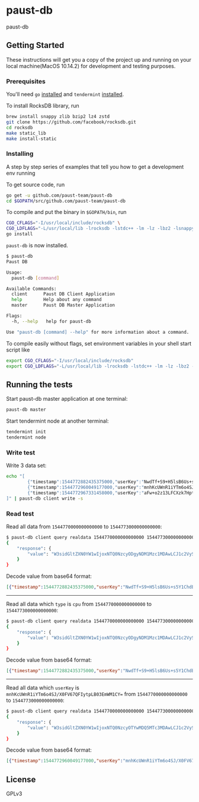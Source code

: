 # paust-db

paust-db

## Getting Started

These instructions will get you a copy of the project up and running on your local machine(MacOS 10.14.2) for development and testing purposes.

### Prerequisites

You'll need `go` [installed](https://golang.org/doc/install) and `tendermint` [installed](https://tendermint.com/docs/introduction/install.html).

To install RocksDB library, run

```bash
brew install snappy zlib bzip2 lz4 zstd
git clone https://github.com/facebook/rocksdb.git
cd rocksdb
make static_lib
make install-static
```

### Installing

A step by step series of examples that tell you how to get a development env running

To get source code, run
```bash
go get -u github.com/paust-team/paust-db
cd $GOPATH/src/github.com/paust-team/paust-db
```

To compile and put the binary in `$GOPATH/bin`, run

```bash
CGO_CFLAGS="-I/usr/local/include/rocksdb" \
CGO_LDFLAGS="-L/usr/local/lib -lrocksdb -lstdc++ -lm -lz -lbz2 -lsnappy -llz4 -lzstd" \
go install
```

`paust-db` is now installed.

```bash
$ paust-db
Paust DB

Usage:
  paust-db [command]

Available Commands:
  client      Paust DB Client Application
  help        Help about any command
  master      Paust DB Master Application

Flags:
  -h, --help   help for paust-db

Use "paust-db [command] --help" for more information about a command.
```

To compile easily without flags, set environment variables in your shell start script like

```bash
export CGO_CFLAGS="-I/usr/local/include/rocksdb"
export CGO_LDFLAGS="-L/usr/local/lib -lrocksdb -lstdc++ -lm -lz -lbz2 -lsnappy -llz4 -lzstd"
```

## Running the tests

Start paust-db master application at one terminal: 
```bash
paust-db master
```

Start tendermint node at another terminal:

```bash
tendermint init
tendermint node
```

### Write test

Write 3 data set:

```bash
echo "[
        {"timestamp":1544772882435375000,"userKey":"NwdTf+S9+H5lsB6Us+s5Y1ChdB1aKECA6gsyGCa8SCM=","type":"cpu","data":"YWJj"},
        {"timestamp":1544772960049177000,"userKey":"mnhKcUWnR1iYTm6o4SJ/X0FV67QFIytpLB03EmWM1CY=","type":"mem","data":"ZGVm"},
        {"timestamp":1544772967331458000,"userKey":"aFw+o2z13LFCXzk7HptFoOY54s7VGDeQQVo32REPFCU=","type":"speed","data":"Z2hp"}
]" | paust-db client write -s
```

### Read test

Read all data from `1544770000000000000` to `1544773000000000000`:

```bash
$ paust-db client query realdata 1544770000000000000 1544773000000000000
{
	"response": {
		"value": "W3sidGltZXN0YW1wIjoxNTQ0NzcyODgyNDM1Mzc1MDAwLCJ1c2VyS2V5IjoiTndkVGYrUzkrSDVsc0I2VXMrczVZMUNoZEIxYUtFQ0E2Z3N5R0NhOFNDTT0iLCJ0eXBlIjoiY3B1IiwiZGF0YSI6IllXSmoifSx7InRpbWVzdGFtcCI6MTU0NDc3Mjk2MDA0OTE3NzAwMCwidXNlcktleSI6Im1uaEtjVVduUjFpWVRtNm80U0ovWDBGVjY3UUZJeXRwTEIwM0VtV00xQ1k9IiwidHlwZSI6Im1lbSIsImRhdGEiOiJaR1ZtIn0seyJ0aW1lc3RhbXAiOjE1NDQ3NzI5NjczMzE0NTgwMDAsInVzZXJLZXkiOiJhRncrbzJ6MTNMRkNYems3SHB0Rm9PWTU0czdWR0RlUVFWbzMyUkVQRkNVPSIsInR5cGUiOiJzcGVlZCIsImRhdGEiOiJaMmhwIn1d"
	}
}
```

Decode value from base64 format:

```json
[{"timestamp":1544772882435375000,"userKey":"NwdTf+S9+H5lsB6Us+s5Y1ChdB1aKECA6gsyGCa8SCM=","type":"cpu","data":"YWJj"},{"timestamp":1544772960049177000,"userKey":"mnhKcUWnR1iYTm6o4SJ/X0FV67QFIytpLB03EmWM1CY=","type":"mem","data":"ZGVm"},{"timestamp":1544772967331458000,"userKey":"aFw+o2z13LFCXzk7HptFoOY54s7VGDeQQVo32REPFCU=","type":"speed","data":"Z2hp"}]
```

***

Read all data which `type` is `cpu` from `1544770000000000000` to `1544773000000000000`:

```bash
$ paust-db client query realdata 1544770000000000000 1544773000000000000 -t cpu
{
	"response": {
		"value": "W3sidGltZXN0YW1wIjoxNTQ0NzcyODgyNDM1Mzc1MDAwLCJ1c2VyS2V5IjoiTndkVGYrUzkrSDVsc0I2VXMrczVZMUNoZEIxYUtFQ0E2Z3N5R0NhOFNDTT0iLCJ0eXBlIjoiY3B1IiwiZGF0YSI6IllXSmoifV0="
	}
}
```

Decode value from base64 format:

```json
[{"timestamp":1544772882435375000,"userKey":"NwdTf+S9+H5lsB6Us+s5Y1ChdB1aKECA6gsyGCa8SCM=","type":"cpu","data":"YWJj"}]
```

***

Read all data which `userKey` is `mnhKcUWnR1iYTm6o4SJ/X0FV67QFIytpLB03EmWM1CY=` from `1544770000000000000` to `1544773000000000000`:

```bash
$ paust-db client query realdata 1544770000000000000 1544773000000000000 -p mnhKcUWnR1iYTm6o4SJ/X0FV67QFIytpLB03EmWM1CY=
{
	"response": {
		"value": "W3sidGltZXN0YW1wIjoxNTQ0NzcyOTYwMDQ5MTc3MDAwLCJ1c2VyS2V5IjoibW5oS2NVV25SMWlZVG02bzRTSi9YMEZWNjdRRkl5dHBMQjAzRW1XTTFDWT0iLCJ0eXBlIjoibWVtIiwiZGF0YSI6IlpHVm0ifV0="
	}
}
```

Decode value from base64 format:

```json
[{"timestamp":1544772960049177000,"userKey":"mnhKcUWnR1iYTm6o4SJ/X0FV67QFIytpLB03EmWM1CY=","type":"mem","data":"ZGVm"}]
```

## License

GPLv3